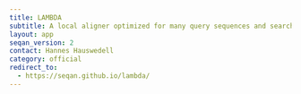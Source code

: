 ```yaml
---
title: LAMBDA
subtitle: A local aligner optimized for many query sequences and searches in protein space
layout: app
seqan_version: 2
contact: Hannes Hauswedell
category: official
redirect_to:
  - https://seqan.github.io/lambda/
---
```

